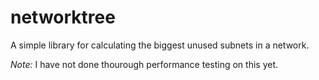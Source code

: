# networktree

A simple library for calculating the biggest unused subnets in a network.

*Note:* I have not done thourough performance testing on this yet.
